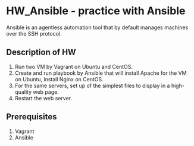 # HW_Ansible - practice with Ansible

Ansible is an agentless automation tool that by default manages machines over the SSH protocol.

## Description of HW

1. Run two VM by Vagrant  on Ubuntu and CentOS.
2. Create and run playbook by Ansible that will install Apache for the VM on Ubuntu, install Nginx on CentOS.
3. For the same servers, set up of the simplest files to display in a high-quality web page.
4. Restart the web server.

## Prerequisites

1. Vagrant
2. Ansible






